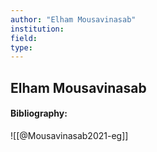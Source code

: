 ```yaml
---
author: "Elham Mousavinasab"
institution:
field:
type:
---
```


## Elham Mousavinasab
#### Bibliography:

![[@Mousavinasab2021-eg]]